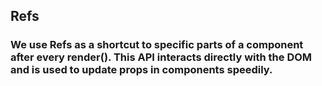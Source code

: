 ## Refs

### We use Refs as a shortcut to specific parts of a component after every render(). This API interacts directly with the DOM and is used to update props in components speedily.  
